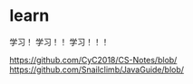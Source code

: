 # learn

学习！
学习！！
学习！！！

https://github.com/CyC2018/CS-Notes/blob/
https://github.com/Snailclimb/JavaGuide/blob/